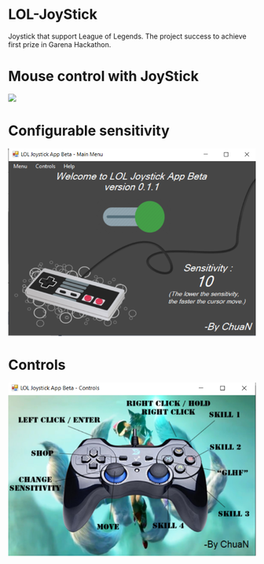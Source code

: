 # LOL-JoyStick
Joystick that support League of Legends. The project success to achieve first prize in Garena Hackathon.

# Mouse control with JoyStick
![](https://github.com/ChuaN15/LOL-JoyStick/blob/master/IMG-2983-Trim.gif)

# Configurable sensitivity
![](https://raw.githubusercontent.com/ChuaN15/LOL-JoyStick/master/Capture1.PNG)

# Controls
![](https://raw.githubusercontent.com/ChuaN15/LOL-JoyStick/master/Capture.PNG)
